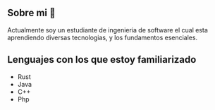 ## Sobre mi 💬
Actualmente soy un estudiante de ingenieria de software el cual esta aprendiendo diversas tecnologias, y los fundamentos esenciales.


## Lenguajes con los que estoy familiarizado
* Rust
* Java
* C++
* Php



<!--
**sebatihm/sebatihm** is a ✨ _special_ ✨ repository because its `README.md` (this file) appears on your GitHub profile.

Here are some ideas to get you started:

- 🔭 I’m currently working on ...
- 🌱 I’m currently learning ...
- 👯 I’m looking to collaborate on ...
- 🤔 I’m looking for help with ...
-  Ask me about ...
- 📫 How to reach me: ...
- 😄 Pronouns: ...
- ⚡ Fun fact: ...
-->
